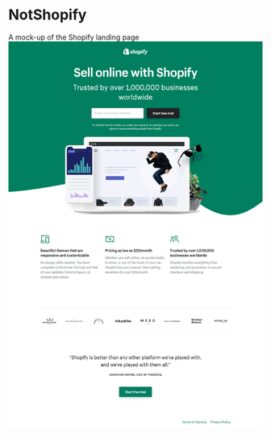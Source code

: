 # NotShopify
A mock-up of the Shopify landing page
[![](Images/Screenshot.png)](https://shopify.com/free-trial)
